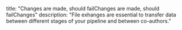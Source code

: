 title: "Changes are made, should failChanges are made, should failChanges"
description: "File exhanges are essential to transfer data between different stages of your pipeline and between co-authors."
